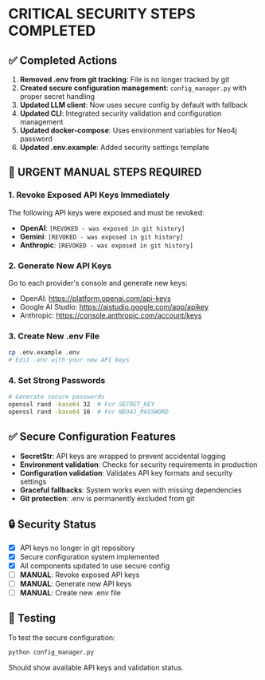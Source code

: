 # CRITICAL SECURITY STEPS COMPLETED

## ✅ Completed Actions

1. **Removed .env from git tracking**: File is no longer tracked by git
2. **Created secure configuration management**: `config_manager.py` with proper secret handling
3. **Updated LLM client**: Now uses secure config by default with fallback
4. **Updated CLI**: Integrated security validation and configuration management
5. **Updated docker-compose**: Uses environment variables for Neo4j password
6. **Updated .env.example**: Added security settings template

## 🚨 URGENT MANUAL STEPS REQUIRED

### 1. Revoke Exposed API Keys Immediately
The following API keys were exposed and must be revoked:

- **OpenAI**: `[REVOKED - was exposed in git history]`
- **Gemini**: `[REVOKED - was exposed in git history]`
- **Anthropic**: `[REVOKED - was exposed in git history]`

### 2. Generate New API Keys
Go to each provider's console and generate new keys:
- OpenAI: https://platform.openai.com/api-keys
- Google AI Studio: https://aistudio.google.com/app/apikey
- Anthropic: https://console.anthropic.com/account/keys

### 3. Create New .env File
```bash
cp .env.example .env
# Edit .env with your new API keys
```

### 4. Set Strong Passwords
```bash
# Generate secure passwords
openssl rand -base64 32  # For SECRET_KEY
openssl rand -base64 16  # For NEO4J_PASSWORD
```

## ✅ Secure Configuration Features

- **SecretStr**: API keys are wrapped to prevent accidental logging
- **Environment validation**: Checks for security requirements in production
- **Configuration validation**: Validates API key formats and security settings
- **Graceful fallbacks**: System works even with missing dependencies
- **Git protection**: .env is permanently excluded from git

## 🔒 Security Status

- [x] API keys no longer in git repository
- [x] Secure configuration system implemented
- [x] All components updated to use secure config
- [ ] **MANUAL**: Revoke exposed API keys
- [ ] **MANUAL**: Generate new API keys
- [ ] **MANUAL**: Create new .env file

## 🧪 Testing

To test the secure configuration:
```bash
python config_manager.py
```

Should show available API keys and validation status.